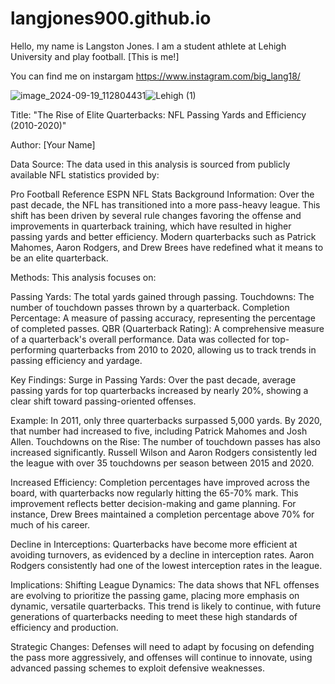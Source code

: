 # langjones900.github.io

Hello, my name is Langston Jones. I am a student athlete at Lehigh University and play football.
[This is me!]

You can find me on instargam https://www.instagram.com/big_lang18/ 

![image_2024-09-19_112804431](https://github.com/user-attachments/assets/73591cf3-6670-422a-b7f6-3472b428c272)![Lehigh (1)](https://github.com/user-attachments/assets/94d4b4a4-f18d-45f9-a5db-1b74b59dbf49)

Title:
"The Rise of Elite Quarterbacks: NFL Passing Yards and Efficiency (2010-2020)"

Author:
[Your Name]

Data Source:
The data used in this analysis is sourced from publicly available NFL statistics provided by:

Pro Football Reference
ESPN NFL Stats
Background Information:
Over the past decade, the NFL has transitioned into a more pass-heavy league. This shift has been driven by several rule changes favoring the offense and improvements in quarterback training, which have resulted in higher passing yards and better efficiency. Modern quarterbacks such as Patrick Mahomes, Aaron Rodgers, and Drew Brees have redefined what it means to be an elite quarterback.

Methods:
This analysis focuses on:

Passing Yards: The total yards gained through passing.
Touchdowns: The number of touchdown passes thrown by a quarterback.
Completion Percentage: A measure of passing accuracy, representing the percentage of completed passes.
QBR (Quarterback Rating): A comprehensive measure of a quarterback's overall performance.
Data was collected for top-performing quarterbacks from 2010 to 2020, allowing us to track trends in passing efficiency and yardage.

Key Findings:
Surge in Passing Yards:
Over the past decade, average passing yards for top quarterbacks increased by nearly 20%, showing a clear shift toward passing-oriented offenses.

Example: In 2011, only three quarterbacks surpassed 5,000 yards. By 2020, that number had increased to five, including Patrick Mahomes and Josh Allen.
Touchdowns on the Rise:
The number of touchdown passes has also increased significantly. Russell Wilson and Aaron Rodgers consistently led the league with over 35 touchdowns per season between 2015 and 2020.

Increased Efficiency:
Completion percentages have improved across the board, with quarterbacks now regularly hitting the 65-70% mark. This improvement reflects better decision-making and game planning. For instance, Drew Brees maintained a completion percentage above 70% for much of his career.

Decline in Interceptions:
Quarterbacks have become more efficient at avoiding turnovers, as evidenced by a decline in interception rates. Aaron Rodgers consistently had one of the lowest interception rates in the league.

Implications:
Shifting League Dynamics:
The data shows that NFL offenses are evolving to prioritize the passing game, placing more emphasis on dynamic, versatile quarterbacks. This trend is likely to continue, with future generations of quarterbacks needing to meet these high standards of efficiency and production.

Strategic Changes:
Defenses will need to adapt by focusing on defending the pass more aggressively, and offenses will continue to innovate, using advanced passing schemes to exploit defensive weaknesses.
